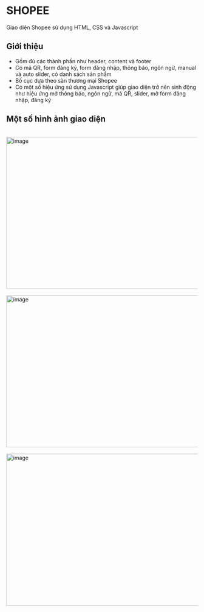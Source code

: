 # SHOPEE
Giao diện Shopee sử dụng HTML, CSS và Javascript

## Giới thiệu
- Gồm đủ các thành phần như header, content và footer
- Có mã QR, form đăng ký, form đăng nhập, thông báo, ngôn ngữ, manual và auto slider, có danh sách sản phẩm
- Bố cục dựa theo sàn thương mại Shopee
- Có một số hiệu ứng sử dụng Javascript giúp giao diện trở nên sinh động như hiệu ứng mở thông báo, ngôn ngữ, mã QR, slider, mở form đăng nhập, đăng ký

## Một số hình ảnh giao diện
<br>
<img width="840" height="400" alt="image" src="https://github.com/DoBaoTrung/Shopee/assets/127092095/327d00a5-87c3-47f9-815e-72e8b267be24">
</br>

<br>
<img width="840" height="400" alt="image" src="https://github.com/DoBaoTrung/Shopee/assets/127092095/4f9ecf09-f4d3-465d-8bfc-270f2c6067ec">
</br>

<br>
<img width="840" height="400" alt="image" src="https://github.com/DoBaoTrung/Shopee/assets/127092095/29098d37-a59a-4445-890f-4c12d55eaffa">
</br>
